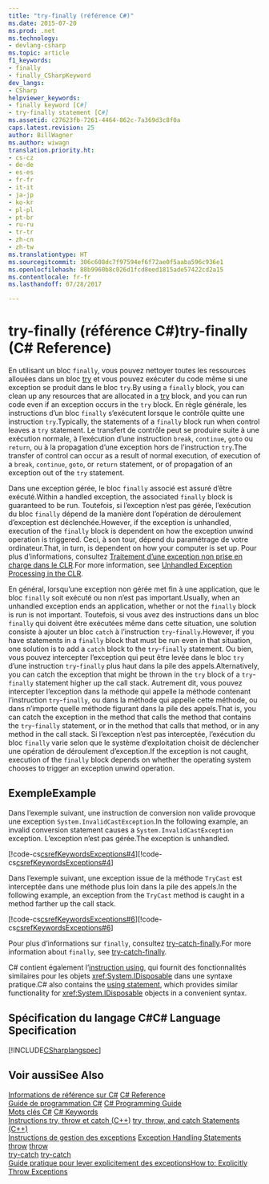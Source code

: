 ```yaml
---
title: "try-finally (référence C#)"
ms.date: 2015-07-20
ms.prod: .net
ms.technology:
- devlang-csharp
ms.topic: article
f1_keywords:
- finally
- finally_CSharpKeyword
dev_langs:
- CSharp
helpviewer_keywords:
- finally keyword [C#]
- try-finally statement [C#]
ms.assetid: c27623fb-7261-4464-862c-7a369d3c8f0a
caps.latest.revision: 25
author: BillWagner
ms.author: wiwagn
translation.priority.ht:
- cs-cz
- de-de
- es-es
- fr-fr
- it-it
- ja-jp
- ko-kr
- pl-pl
- pt-br
- ru-ru
- tr-tr
- zh-cn
- zh-tw
ms.translationtype: HT
ms.sourcegitcommit: 306c608dc7f97594ef6f72ae0f5aaba596c936e1
ms.openlocfilehash: 88b9960b8c026d1fcd8eed1815ade57422cd2a15
ms.contentlocale: fr-fr
ms.lasthandoff: 07/28/2017

---
```

# <a name="try-finally-c-reference"></a><span data-ttu-id="2362e-102">try-finally (référence C#)</span><span class="sxs-lookup"><span data-stu-id="2362e-102">try-finally (C# Reference)</span></span>
<span data-ttu-id="2362e-103">En utilisant un bloc `finally`, vous pouvez nettoyer toutes les ressources allouées dans un bloc [try](../../../csharp/language-reference/keywords/try-catch.md) et vous pouvez exécuter du code même si une exception se produit dans le bloc `try`.</span><span class="sxs-lookup"><span data-stu-id="2362e-103">By using a `finally` block, you can clean up any resources that are allocated in a [try](../../../csharp/language-reference/keywords/try-catch.md) block, and you can run code even if an exception occurs in the `try` block.</span></span> <span data-ttu-id="2362e-104">En règle générale, les instructions d’un bloc `finally` s’exécutent lorsque le contrôle quitte une instruction `try`.</span><span class="sxs-lookup"><span data-stu-id="2362e-104">Typically, the statements of a `finally` block run when control leaves a `try` statement.</span></span> <span data-ttu-id="2362e-105">Le transfert de contrôle peut se produire suite à une exécution normale, à l’exécution d’une instruction `break`, `continue`, `goto` ou `return`, ou à la propagation d’une exception hors de l’instruction `try`.</span><span class="sxs-lookup"><span data-stu-id="2362e-105">The transfer of control can occur as a result of normal execution, of execution of a `break`, `continue`, `goto`, or `return` statement, or of propagation of an exception out of the `try` statement.</span></span>  
  
 <span data-ttu-id="2362e-106">Dans une exception gérée, le bloc `finally` associé est assuré d’être exécuté.</span><span class="sxs-lookup"><span data-stu-id="2362e-106">Within a handled exception, the associated `finally` block is guaranteed to be run.</span></span> <span data-ttu-id="2362e-107">Toutefois, si l’exception n’est pas gérée, l’exécution du bloc `finally` dépend de la manière dont l’opération de déroulement d’exception est déclenchée.</span><span class="sxs-lookup"><span data-stu-id="2362e-107">However, if the exception is unhandled, execution of the `finally` block is dependent on how the exception unwind operation is triggered.</span></span> <span data-ttu-id="2362e-108">Ceci, à son tour, dépend du paramétrage de votre ordinateur.</span><span class="sxs-lookup"><span data-stu-id="2362e-108">That, in turn, is dependent on how your computer is set up.</span></span> <span data-ttu-id="2362e-109">Pour plus d’informations, consultez [Traitement d’une exception non prise en charge dans le CLR](http://go.microsoft.com/fwlink/?LinkId=128371).</span><span class="sxs-lookup"><span data-stu-id="2362e-109">For more information, see [Unhandled Exception Processing in the CLR](http://go.microsoft.com/fwlink/?LinkId=128371).</span></span>  
  
 <span data-ttu-id="2362e-110">En général, lorsqu’une exception non gérée met fin à une application, que le bloc `finally` soit exécuté ou non n’est pas important.</span><span class="sxs-lookup"><span data-stu-id="2362e-110">Usually, when an unhandled exception ends an application, whether or not the `finally` block is run is not important.</span></span> <span data-ttu-id="2362e-111">Toutefois, si vous avez des instructions dans un bloc `finally` qui doivent être exécutées même dans cette situation, une solution consiste à ajouter un bloc `catch` à l’instruction `try`-`finally`.</span><span class="sxs-lookup"><span data-stu-id="2362e-111">However, if you have statements in a `finally` block that must be run even in that situation, one solution is to add a `catch` block to the `try`-`finally` statement.</span></span> <span data-ttu-id="2362e-112">Ou bien, vous pouvez intercepter l’exception qui peut être levée dans le bloc `try` d’une instruction `try`-`finally` plus haut dans la pile des appels.</span><span class="sxs-lookup"><span data-stu-id="2362e-112">Alternatively, you can catch the exception that might be thrown in the `try` block of a `try`-`finally` statement higher up the call stack.</span></span> <span data-ttu-id="2362e-113">Autrement dit, vous pouvez intercepter l’exception dans la méthode qui appelle la méthode contenant l’instruction `try`-`finally`, ou dans la méthode qui appelle cette méthode, ou dans n’importe quelle méthode figurant dans la pile des appels.</span><span class="sxs-lookup"><span data-stu-id="2362e-113">That is, you can catch the exception in the method that calls the method that contains the `try`-`finally` statement, or in the method that calls that method, or in any method in the call stack.</span></span> <span data-ttu-id="2362e-114">Si l’exception n’est pas interceptée, l’exécution du bloc `finally` varie selon que le système d’exploitation choisit de déclencher une opération de déroulement d’exception.</span><span class="sxs-lookup"><span data-stu-id="2362e-114">If the exception is not caught, execution of the `finally` block depends on whether the operating system chooses to trigger an exception unwind operation.</span></span>  
  
## <a name="example"></a><span data-ttu-id="2362e-115">Exemple</span><span class="sxs-lookup"><span data-stu-id="2362e-115">Example</span></span>  
 <span data-ttu-id="2362e-116">Dans l’exemple suivant, une instruction de conversion non valide provoque une exception `System.InvalidCastException`.</span><span class="sxs-lookup"><span data-stu-id="2362e-116">In the following example, an invalid conversion statement causes a `System.InvalidCastException` exception.</span></span> <span data-ttu-id="2362e-117">L’exception n’est pas gérée.</span><span class="sxs-lookup"><span data-stu-id="2362e-117">The exception is unhandled.</span></span>  
  
 <span data-ttu-id="2362e-118">[!code-cs[csrefKeywordsExceptions#4](../../../csharp/language-reference/keywords/codesnippet/CSharp/try-finally_1.cs)]</span><span class="sxs-lookup"><span data-stu-id="2362e-118">[!code-cs[csrefKeywordsExceptions#4](../../../csharp/language-reference/keywords/codesnippet/CSharp/try-finally_1.cs)]</span></span>  
  
 <span data-ttu-id="2362e-119">Dans l’exemple suivant, une exception issue de la méthode `TryCast` est interceptée dans une méthode plus loin dans la pile des appels.</span><span class="sxs-lookup"><span data-stu-id="2362e-119">In the following example, an exception from the `TryCast` method is caught in a method farther up the call stack.</span></span>  
  
 <span data-ttu-id="2362e-120">[!code-cs[csrefKeywordsExceptions#6](../../../csharp/language-reference/keywords/codesnippet/CSharp/try-finally_2.cs)]</span><span class="sxs-lookup"><span data-stu-id="2362e-120">[!code-cs[csrefKeywordsExceptions#6](../../../csharp/language-reference/keywords/codesnippet/CSharp/try-finally_2.cs)]</span></span>  
  
 <span data-ttu-id="2362e-121">Pour plus d’informations sur `finally`, consultez [try-catch-finally](../../../csharp/language-reference/keywords/try-catch-finally.md).</span><span class="sxs-lookup"><span data-stu-id="2362e-121">For more information about `finally`, see [try-catch-finally](../../../csharp/language-reference/keywords/try-catch-finally.md).</span></span>  
  
 <span data-ttu-id="2362e-122">C# contient également l’[instruction using](../../../csharp/language-reference/keywords/using-statement.md), qui fournit des fonctionnalités similaires pour les objets <xref:System.IDisposable> dans une syntaxe pratique.</span><span class="sxs-lookup"><span data-stu-id="2362e-122">C# also contains the [using statement](../../../csharp/language-reference/keywords/using-statement.md), which provides similar functionality for <xref:System.IDisposable> objects in a convenient syntax.</span></span>  
  
## <a name="c-language-specification"></a><span data-ttu-id="2362e-123">Spécification du langage C#</span><span class="sxs-lookup"><span data-stu-id="2362e-123">C# Language Specification</span></span>  
 [!INCLUDE[CSharplangspec](~/includes/csharplangspec-md.md)]  
  
## <a name="see-also"></a><span data-ttu-id="2362e-124">Voir aussi</span><span class="sxs-lookup"><span data-stu-id="2362e-124">See Also</span></span>  
 <span data-ttu-id="2362e-125">[Informations de référence sur C#](../../../csharp/language-reference/index.md) </span><span class="sxs-lookup"><span data-stu-id="2362e-125">[C# Reference](../../../csharp/language-reference/index.md) </span></span>  
 <span data-ttu-id="2362e-126">[Guide de programmation C#](../../../csharp/programming-guide/index.md) </span><span class="sxs-lookup"><span data-stu-id="2362e-126">[C# Programming Guide](../../../csharp/programming-guide/index.md) </span></span>  
 <span data-ttu-id="2362e-127">[Mots clés C#](../../../csharp/language-reference/keywords/index.md) </span><span class="sxs-lookup"><span data-stu-id="2362e-127">[C# Keywords](../../../csharp/language-reference/keywords/index.md) </span></span>  
 <span data-ttu-id="2362e-128">[Instructions try, throw et catch (C++)](/cpp/cpp/try-throw-and-catch-statements-cpp) </span><span class="sxs-lookup"><span data-stu-id="2362e-128">[try, throw, and catch Statements (C++)](/cpp/cpp/try-throw-and-catch-statements-cpp) </span></span>  
 <span data-ttu-id="2362e-129">[Instructions de gestion des exceptions](../../../csharp/language-reference/keywords/exception-handling-statements.md) </span><span class="sxs-lookup"><span data-stu-id="2362e-129">[Exception Handling Statements](../../../csharp/language-reference/keywords/exception-handling-statements.md) </span></span>  
 <span data-ttu-id="2362e-130">[throw](../../../csharp/language-reference/keywords/throw.md) </span><span class="sxs-lookup"><span data-stu-id="2362e-130">[throw](../../../csharp/language-reference/keywords/throw.md) </span></span>  
 <span data-ttu-id="2362e-131">[try-catch](../../../csharp/language-reference/keywords/try-catch.md) </span><span class="sxs-lookup"><span data-stu-id="2362e-131">[try-catch](../../../csharp/language-reference/keywords/try-catch.md) </span></span>  
 [<span data-ttu-id="2362e-132">Guide pratique pour lever explicitement des exceptions</span><span class="sxs-lookup"><span data-stu-id="2362e-132">How to: Explicitly Throw Exceptions</span></span>](https://msdn.microsoft.com/library/xhcbs8fz)

